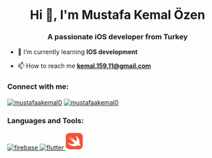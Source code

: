 <h1 align="center">Hi 👋, I'm Mustafa Kemal Özen</h1>
<h3 align="center">A passionate iOS developer from Turkey</h3>

- 🌱 I’m currently learning **IOS development**

- 📫 How to reach me **kemal.159.11@gmail.com**

<h3 align="left">Connect with me:</h3>
<p align="left">
<a href="https://twitter.com/mustafaakemal0" target="blank"><img align="center" src="https://raw.githubusercontent.com/rahuldkjain/github-profile-readme-generator/master/src/images/icons/Social/twitter.svg" alt="mustafaakemal0" height="30" width="40" /></a>
<a href="https://linkedin.com/in/mustafaakemal0" target="blank"><img align="center" src="https://raw.githubusercontent.com/rahuldkjain/github-profile-readme-generator/master/src/images/icons/Social/linked-in-alt.svg" alt="mustafaakemal0" height="30" width="40" /></a>
</p>

<h3 align="left">Languages and Tools:</h3>
<p align="left"> <a href="https://firebase.google.com/" target="_blank" rel="noreferrer"> <img src="https://www.vectorlogo.zone/logos/firebase/firebase-icon.svg" alt="firebase" width="40" height="40"/> </a> <a href="https://flutter.dev" target="_blank" rel="noreferrer"> <img src="https://www.vectorlogo.zone/logos/flutterio/flutterio-icon.svg" alt="flutter" width="40" height="40"/> </a> <a href="https://developer.apple.com/swift/" target="_blank" rel="noreferrer"> <img src="https://raw.githubusercontent.com/devicons/devicon/master/icons/swift/swift-original.svg" alt="swift" width="40" height="40"/> </a> </p>
